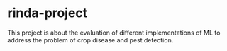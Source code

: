 # rinda-project
This project is about the evaluation of different implementations of ML to address the problem of crop disease and pest detection.
